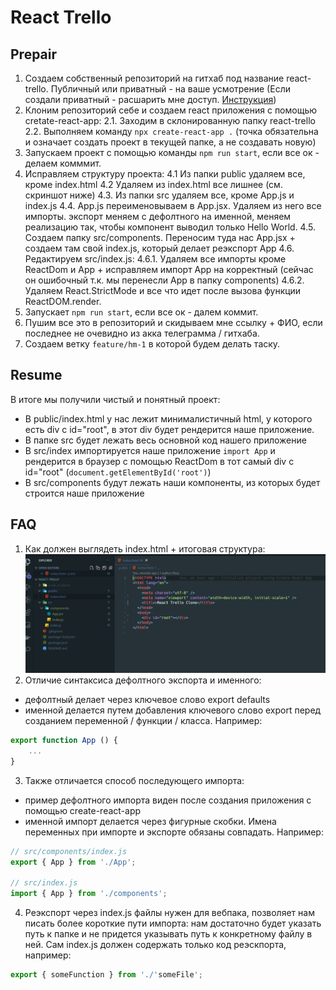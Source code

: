 # React Trello

## Prepair
1. Создаем собственный репозиторий на гитхаб под название react-trello. Публичный или приватный - на ваше усмотрение (Если создали приватный - расшарить мне доступ. [Инструкция](https://docs.github.com/en/account-and-profile/setting-up-and-managing-your-github-user-account/managing-access-to-your-personal-repositories/inviting-collaborators-to-a-personal-repository))
2. Клоним репозиторий себе и создаем react приложения с помощью cretate-react-app:
2.1. Заходим в склонированную папку react-trello
2.2. Выполняем команду ```npx create-react-app .``` (точка обязательна и означает создать проект в текущей папке, а не создавать новую)
3. Запускаем проект с помощью команды ```npm run start```, если все ок - делаем комммит.
4. Исправляем структуру проекта:
4.1 Из папки public удаляем все, кроме index.html
4.2 Удаляем из index.html все лишнее (см. скриншот ниже)
4.3. Из папки srс удаляем все, кроме App.js и index.js
4.4. App.js переименовываем в App.jsx. Удаляем из него все импорты. экспорт меняем с дефолтного на именной, меняем реализацию так, чтобы компонент выводил только <span>Hello World</span>.
4.5. Создаем папку src/components. Переносим туда нас App.jsx + создаем там свой index.js, который делает реэкспорт App
4.6. Редактируем src/index.js:
4.6.1. Удаляем все импорты кроме ReactDom и App + исправляем импорт App на корректный (сейчас он ошибочный т.к. мы перенесли App в папку components)
4.6.2. Удаляем React.StrictMode и все что идет после вызова функции ReactDOM.render.
5. Запускает ```npm run start```, если все ок - далем коммит.
6. Пушим все это в репозиторий и скидываем мне ссылку + ФИО, если последнее не очевидно из акка телеграмма / гитхаба.
7. Создаем ветку ```feature/hm-1``` в которой будем делать таску.

## Resume
В итоге мы получили чистый и понятный проект:
- В public/index.html у нас лежит минималистичный html, у которого есть div с id="root", в этот div будет рендерится наше приложение.
- В папке src будет лежать весь основной код нашего приложение
- В src/index импортируется наше приложение ```import App``` и рендерится в браузер с помощью ReactDom в тот самый div с id="root" (```document.getElementById('root')```)
- В src/components будут лежать наши компоненты, из которых будет строится наше приложение

## FAQ
1. Как должен выглядеть index.html + итоговая структура:
![index html example](./imgs/index_html.png)
2. Отличие синтаксиса дефолтного экспорта и именного:
-   дефолтный делает через ключевое слово export defaults
-   именной делается путем добавления ключевого слово export перед созданием переменной / функции / класса. Например:
```jsx
export function App () {
    ...
}
```
3. Также отличается способ последующего импорта:
- пример дефолтного импорта виден после создания приложения с помощью create-react-app
- именной импорт делается через фигурные скобки. Имена переменных при импорте и экспорте обязаны совпадать. Например:
```jsx
// src/components/index.js
export { App } from './App';

// src/index.js
import { App } from './components';
```
4. Реэкспорт через index.js файлы нужен для вебпака, позволяет нам писать более короткие пути импорта: нам достаточно будет указать путь к папке и не придется указывать путь к конкретному файлу в ней. Сам index.js должен содержать только код реэскпорта, например:
```jsx
export { someFunction } from './'someFile';
```
